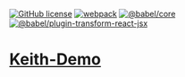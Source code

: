 [![GitHub license](https://img.shields.io/badge/license-MIT-blue.svg)](https://github.com/KeithWang2019/Keith-Demo/blob/master/LICENSE)
[![webpack](https://img.shields.io/badge/webpack-%5E5.74.0-green)](#)
[![@babel/core](https://img.shields.io/badge/%40babel%2Fcore-%5E7.19.3-green)](#)
[![@babel/plugin-transform-react-jsx](https://img.shields.io/badge/%40babel%2Fplugin--transform--react--jsx-%5E7.19.0-green)](#)
# [Keith-Demo](https://github.com/KeithWang2019/Keith-Demo)
